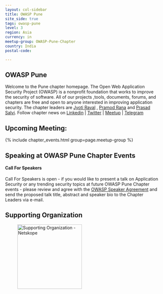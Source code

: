 ```yaml
---
layout: col-sidebar
title: OWASP Pune
site_side: true
tags: owasp-pune
level: 3
region: Asia
currency: in
meetup-group: OWASP-Pune-Chapter
country: India
postal-code: 

---
```




OWASP Pune
----------
Welcome to the Pune chapter homepage. The Open Web Application Security Project (OWASP) is a nonprofit foundation that works to improve the security of software. All of our projects ,tools, documents, forums, and chapters are free and open to anyone interested in improving application security. The chapter leaders are <a href="mailto:jyoti.raval@owasp.org">Jyoti Raval</a> , <a href="mailto:pramod.rana@owasp.org">Pramod Rana</a> and <a href="mailto:prasad.salvi@owasp.org">Prasad Salvi</a>.
Follow chapter news on [Linkedin](https://www.linkedin.com/groups/7022347) \| [Twitter](https://twitter.com/owasp_pune) \| [Meetup](https://www.meetup.com/OWASP-Pune-Chapter) \| [Telegram](https://t.me/joinchat/LYupoRTKnq2jU6cjXKlxAg)

## Upcoming Meeting:

{% include chapter_events.html group=page.meetup-group %}

Speaking at OWASP Pune Chapter Events
-------------------------------------

#### Call For Speakers

Call For Speakers is open - if you would like to present a talk on Application Security or any trending security topics at future OWASP Pune Chapter events - please review and agree with the [OWASP Speaker Agreement](Speaker_Agreement "wikilink") and send the proposed talk title, abstract and speaker bio to the Chapter Leaders via e-mail.

Supporting Organization
-----------------------

[<img width="210" alt="Supporting Organization - Netskope" src="https://user-images.githubusercontent.com/33921557/177086578-62fc5f2d-0dc9-4880-8d4f-a27186fc6d92.jpg" hspace=40>](https://netskope.com)
